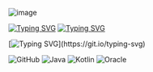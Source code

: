 ![image](https://user-images.githubusercontent.com/58209188/163450778-f989fd69-7300-42e7-825f-6244daa04b88.png)

[![Typing SVG](https://readme-typing-svg.herokuapp.com?size=24&color=63F7AB&background=FA8CFF00&lines=I'm+Android+Developer)](https://git.io/typing-svg)
[![Typing SVG](https://readme-typing-svg.herokuapp.com?size=24&color=63F7AB&background=FA8CFF00&lines=write+code+on+Java+and+Kotlin)](https://git.io/typing-svg)

[![Typing SVG](https://readme-typing-svg.herokuapp.com?size=24&color=63F7AB&background=FA8CFF00&lines=Stack_)](https://git.io/typing-svg)

![GitHub](https://img.shields.io/badge/github-%23121011.svg?style=for-the-badge&logo=github&logoColor=white)
![Java](https://img.shields.io/badge/java-%23ED8B00.svg?style=for-the-badge&logo=java&logoColor=white)
![Kotlin](https://img.shields.io/badge/kotlin-%230095D5.svg?style=for-the-badge&logo=kotlin&logoColor=white)
![Oracle](https://img.shields.io/badge/Oracle-F80000?style=for-the-badge&logo=oracle&logoColor=white)
